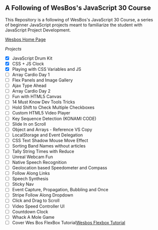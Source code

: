 ## A Following of WesBos's JavaScript 30 Course

This Repository is a following of WesBos's JavaScript 30 Course, a series of beginner JavaScript projects meant to familiarize the student with JavaScript Project Development.

[Wesbos Home Page](https://courses.wesbos.com)

_Projects_

- [x] JavaScript Drum Kit
- [x] CSS + JS Clock
- [x] Playing with CSS Variables and JS
- [ ] Array Cardio Day 1
- [ ] Flex Panels and Image Gallery
- [ ] Ajax Type Ahead
- [ ] Array Cardio Day 2
- [ ] Fun with HTML5 Canvas
- [ ] 14 Must Know Dev Tools Tricks
- [ ] Hold Shift to Check Multiple Checkboxes
- [ ] Custom HTML5 Video Player
- [ ] Key Sequence Detection (KONAMI CODE)
- [ ] Slide In on Scroll
- [ ] Object and Arrays - Reference VS Copy
- [ ] LocalStorage and Event Delegation
- [ ] CSS Text Shadow Mouse Move Effect
- [ ] Sorting Band Names without articles
- [ ] Tally String Times with Reduce
- [ ] Unreal Webcam Fun
- [ ] Native Speech Recognition
- [ ] Geolocation based Speedometer and Compass
- [ ] Follow Along Links
- [ ] Speech Synthesis
- [ ] Sticky Nav
- [ ] Event Capture, Propagation, Bubbling and Once
- [ ] Stripe Follow Along Dropdown
- [ ] Click and Drag to Scroll
- [ ] Video Speed Controller UI
- [ ] Countdown Clock
- [ ] Whack A Mole Game
- [ ] Cover Wes Bos FlexBox Tutorial[Wesbos Flexbox Tutorial](https://flexbox.io)
